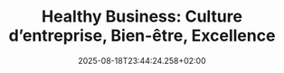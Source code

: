 ---
title: "Healthy Business: Culture d’entreprise, Bien-être, Excellence"
date: 2025-08-18T23:44:24.258+02:00
category: books
tags: []
excerpt: My highlights
---